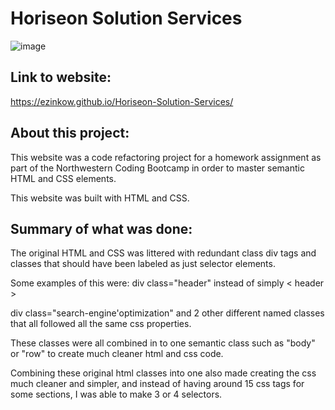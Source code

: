 # Horiseon Solution Services

![image](https://user-images.githubusercontent.com/71417500/95000378-da86f900-0585-11eb-8118-b9292b12b725.png)

## Link to website:
https://ezinkow.github.io/Horiseon-Solution-Services/

## About this project:

This website was a code refactoring project for a homework assignment as part of the Northwestern Coding Bootcamp in order to master semantic HTML and CSS elements.

This website was built with HTML and CSS.

## Summary of what was done:

The original HTML and CSS was littered with redundant class div tags and classes that should have been labeled as just selector elements.

Some examples of this were:
div class="header" instead of simply < header >

div class="search-engine'optimization" and 2 other different named classes that all followed all the same css properties.
  
  These classes were all combined in to one semantic class such as "body" or "row" to create much cleaner html and css code.
  
  Combining these original html classes into one also made creating the css much cleaner and simpler, and instead of having around 15 css tags for some sections, I was able to make 3 or 4 selectors.
 


